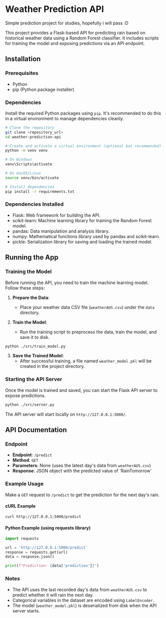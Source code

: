 # Weather Prediction API

Simple prediction project for studies, hopefully i will pass :D

This project provides a Flask-based API for predicting rain based on historical weather data using a Random Forest classifier. It includes scripts for training the model and exposing predictions via an API endpoint.

## Installation

### Prerequisites

- Python
- pip (Python package installer)

### Dependencies

Install the required Python packages using `pip`. It's recommended to do this in a virtual environment to manage dependencies cleanly.

```bash
# Clone the repository
git clone <repository_url>
cd weather-prediction-api

# Create and activate a virtual environment (optional but recommended)
python -m venv venv

# On Windows
venv\Scripts\activate

# On macOS/Linux
source venv/bin/activate

# Install dependencies
pip install -r requirements.txt
```

### Dependencies Installed

- Flask: Web framework for building the API.
- scikit-learn: Machine learning library for training the Random Forest model.
- pandas: Data manipulation and analysis library.
- numpy: Mathematical functions library used by pandas and scikit-learn.
- pickle: Serialization library for saving and loading the trained model.

## Running the App

### Training the Model

Before running the API, you need to train the machine learning model. Follow these steps:

1. **Prepare the Data**:

   - Place your weather data CSV file (`weatherAUS.csv`) under the `data` directory.

2. **Train the Model**:
   - Run the training script to preprocess the data, train the model, and save it to disk.

```bash
python ./src/train_model.py
```

3. **Save the Trained Model**:
   - After successful training, a file named `weather_model.pkl` will be created in the project directory.

### Starting the API Server

Once the model is trained and saved, you can start the Flask API server to expose predictions.

```bash
python ./src/server.py
```

The API server will start locally on `http://127.0.0.1:5000/`.

## API Documentation

### Endpoint

- **Endpoint**: `/predict`
- **Method**: `GET`
- **Parameters**: None (uses the latest day's data from `weatherAUS.csv`)
- **Response**: JSON object with the predicted value of 'RainTomorrow'

### Example Usage

Make a `GET` request to `/predict` to get the prediction for the next day's rain.

#### cURL Example

```bash
curl http://127.0.0.1:5000/predict
```

#### Python Example (using requests library)

```python
import requests

url = 'http://127.0.0.1:5000/predict'
response = requests.get(url)
data = response.json()

print(f"Prediction: {data['prediction']}")
```

### Notes

- The API uses the last recorded day's data from `weatherAUS.csv` to predict whether it will rain the next day.
- Categorical variables in the dataset are encoded using `LabelEncoder`.
- The model (`weather_model.pkl`) is deserialized from disk when the API server starts.
